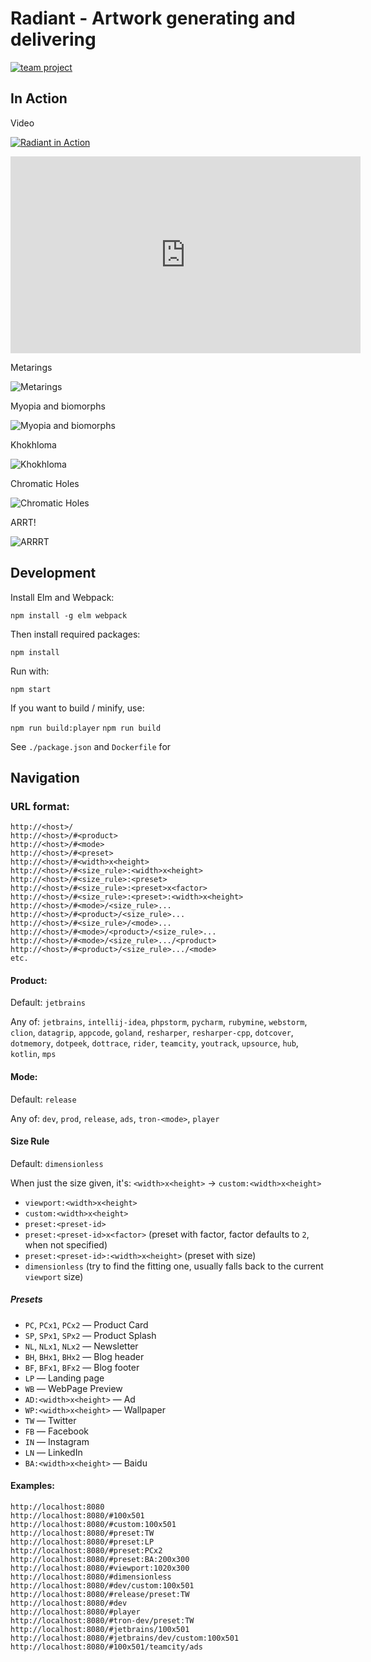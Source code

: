 # Radiant - Artwork generating and delivering

[![team project](https://jb.gg/badges/team-flat-square.svg)](https://confluence.jetbrains.com/display/ALL/JetBrains+on+GitHub)

## In Action

Video

[![Radiant in Action](http://img.youtube.com/vi/FUOHMR5nPt0/0.jpg)](http://www.youtube.com/watch?v=FUOHMR5nPt0 "Radiant in Action")

<iframe width="560" height="315" src="https://www.youtube.com/embed/FUOHMR5nPt0" frameborder="0" allow="accelerometer; autoplay; encrypted-media; gyroscope; picture-in-picture" allowfullscreen></iframe>

Metarings

![Metarings](https://d3nmt5vlzunoa1.cloudfront.net/wp-content/uploads/2019/12/image8.jpg)

Myopia and biomorphs

![Myopia and biomorphs](https://d3nmt5vlzunoa1.cloudfront.net/wp-content/uploads/2019/12/image4.jpg)

Khokhloma

![Khokhloma](https://d3nmt5vlzunoa1.cloudfront.net/wp-content/uploads/2019/12/image3.jpg)

Chromatic Holes

![Chromatic Holes](https://d3nmt5vlzunoa1.cloudfront.net/wp-content/uploads/2019/12/image7.jpg)

ARRT!

![ARRRT](https://d3nmt5vlzunoa1.cloudfront.net/wp-content/uploads/2019/12/image5.jpg)

## Development

Install Elm and Webpack:

`npm install -g elm webpack`

Then install required packages:

`npm install`

Run with:

`npm start`

If you want to build / minify, use:

`npm run build:player`
`npm run build`

See `./package.json` and `Dockerfile` for


## Navigation

### URL format:

```
http://<host>/
http://<host>/#<product>
http://<host>/#<mode>
http://<host>/#<preset>
http://<host>/#<width>x<height>
http://<host>/#<size_rule>:<width>x<height>
http://<host>/#<size_rule>:<preset>
http://<host>/#<size_rule>:<preset>x<factor>
http://<host>/#<size_rule>:<preset>:<width>x<height>
http://<host>/#<mode>/<size_rule>...
http://<host>/#<product>/<size_rule>...
http://<host>/#<size_rule>/<mode>...
http://<host>/#<mode>/<product>/<size_rule>...
http://<host>/#<mode>/<size_rule>.../<product>
http://<host>/#<product>/<size_rule>.../<mode>
etc.
```

#### Product:

Default: `jetbrains`

Any of: `jetbrains`, `intellij-idea`, `phpstorm`, `pycharm`, `rubymine`, `webstorm`, `clion`, `datagrip`, `appcode`, `goland`, `resharper`, `resharper-cpp`, `dotcover`, `dotmemory`, `dotpeek`, `dottrace`, `rider`, `teamcity`, `youtrack`, `upsource`, `hub`, `kotlin`, `mps`

#### Mode:

Default: `release`

Any of: `dev`, `prod`, `release`, `ads`, `tron-<mode>`, `player`

#### Size Rule

Default: `dimensionless`

When just the size given, it's: `<width>x<height>` -> `custom:<width>x<height>`

* `viewport:<width>x<height>`
* `custom:<width>x<height>`
* `preset:<preset-id>`
* `preset:<preset-id>x<factor>` (preset with factor, factor defaults to `2`, when not specified)
* `preset:<preset-id>:<width>x<height>` (preset with size)
* `dimensionless` (try to find the fitting one, usually falls back to the current `viewport` size)

##### Presets

* `PC`, `PCx1`, `PCx2` — Product Card
* `SP`, `SPx1`, `SPx2` — Product Splash
* `NL`, `NLx1`, `NLx2` — Newsletter
* `BH`, `BHx1`, `BHx2` — Blog header
* `BF`, `BFx1`, `BFx2` — Blog footer
* `LP` — Landing page
* `WB` — WebPage Preview
* `AD:<width>x<height>` — Ad
* `WP:<width>x<height>` — Wallpaper
* `TW` — Twitter
* `FB` — Facebook
* `IN` — Instagram
* `LN` — LinkedIn
* `BA:<width>x<height>` — Baidu

#### Examples:

```
http://localhost:8080
http://localhost:8080/#100x501
http://localhost:8080/#custom:100x501
http://localhost:8080/#preset:TW
http://localhost:8080/#preset:LP
http://localhost:8080/#preset:PCx2
http://localhost:8080/#preset:BA:200x300
http://localhost:8080/#viewport:1020x300
http://localhost:8080/#dimensionless
http://localhost:8080/#dev/custom:100x501
http://localhost:8080/#release/preset:TW
http://localhost:8080/#dev
http://localhost:8080/#player
http://localhost:8080/#tron-dev/preset:TW
http://localhost:8080/#jetbrains/100x501
http://localhost:8080/#jetbrains/dev/custom:100x501
http://localhost:8080/#100x501/teamcity/ads
```
